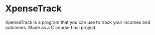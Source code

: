 # XpenseTrack
XpenseTrack is a program that you can use to track your incomes and outcomes.
Made as a C course final project.
